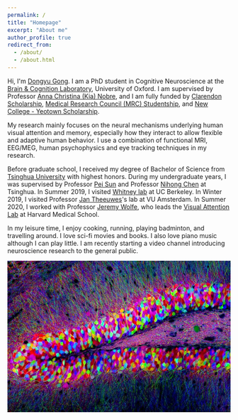 ```yaml
---
permalink: /
title: "Homepage"
excerpt: "About me"
author_profile: true
redirect_from: 
  - /about/
  - /about.html
---
```

Hi, I'm [Dongyu Gong](https://www.win.ox.ac.uk/people/dongyu-gong). I am a PhD student in Cognitive Neuroscience at the [Brain & Cognition Laboratory](http://www.brainandcognition.org/), University of Oxford. I am supervised by Professor [Anna Christina (Kia) Nobre](https://en.wikipedia.org/wiki/Anna_Christina_Nobre), and I am fully funded by [Clarendon Scholarship](https://en.wikipedia.org/wiki/Clarendon_Fund), [Medical Research Council (MRC) Studentship](https://www.medsci.ox.ac.uk/study/graduateschool/mrcdtp), and [New College - Yeotown Scholarship](https://www.new.ox.ac.uk/scholarships).

My research mainly focuses on the neural mechanisms underlying human visual attention and memory, especially how they interact to allow flexible and adaptive human behavior. I use a combination of functional MRI, EEG/MEG, human psychophysics and eye tracking techniques in my research.

Before graduate school, I received my degree of Bachelor of Science from [Tsinghua University](https://www.tsinghua.edu.cn) with highest honors. During my undergraduate years, I was supervised by Professor [Pei Sun](http://www.psych.tsinghua.edu.cn/xlxxen/info/1073/1132.htm) and Professor [Nihong Chen](http://www.psych.tsinghua.edu.cn/xlxxen/info/1072/1100.htm) at Tsinghua. In Summer 2019, I visited [Whitney lab](https://whitneylab.berkeley.edu/) at UC Berkeley. In Winter 2019, I visited Professor [Jan Theeuwes](https://www.vupsy.nl/staff-members/jan-theeuwes/)'s lab at VU Amsterdam. In Summer 2020, I worked with Professor [Jeremy Wolfe](http://researchfaculty.brighamandwomens.org/BRIProfile.aspx?id=552), who leads the [Visual Attention Lab](https://search.bwh.harvard.edu/new/index.html) at Harvard Medical School.

In my leisure time, I enjoy cooking, running, playing badminton, and travelling around. I love sci-fi movies and books. I also love piano music although I can play little. I am recently starting a video channel introducing neuroscience research to the general public.

![Brain](/images/brainbow.png)
